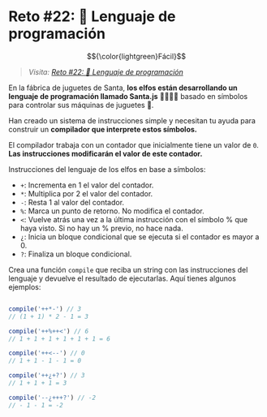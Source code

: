 # Reto #22: 🚂 Lenguaje de programación

$${\color{lightgreen}Fácil}$$

> _Visita: [Reto #22: 🚂 Lenguaje de programación](https://adventjs.dev/es/challenges/2023/22)_

En la fábrica de juguetes de Santa, **los elfos están desarrollando un lenguaje de programación llamado Santa.js** 👨‍💻👩‍💻 basado en símbolos para controlar sus máquinas de juguetes 🚂.

Han creado un sistema de instrucciones simple y necesitan tu ayuda para construir un **compilador que interprete estos símbolos.**

El compilador trabaja con un contador que inicialmente tiene un valor de `0`. **Las instrucciones modificarán el valor de este contador.**

Instrucciones del lenguaje de los elfos en base a símbolos:

- `+`: Incrementa en 1 el valor del contador.
- `*`: Multiplica por 2 el valor del contador.
- `-`: Resta 1 al valor del contador.
- `%`: Marca un punto de retorno. No modifica el contador.
- `<`: Vuelve atrás una vez a la última instrucción con el símbolo % que haya visto. Si no hay un % previo, no hace nada.
- `¿`: Inicia un bloque condicional que se ejecuta si el contador es mayor a 0.
- `?`: Finaliza un bloque condicional.

Crea una función `compile` que reciba un string con las instrucciones del lenguaje y devuelve el resultado de ejecutarlas. Aquí tienes algunos ejemplos:

```javascript

compile('++*-') // 3
// (1 + 1) * 2 - 1 = 3

compile('++%++<') // 6
// 1 + 1 + 1 + 1 + 1 + 1 = 6

compile('++<--') // 0
// 1 + 1 - 1 - 1 = 0

compile('++¿+?') // 3
// 1 + 1 + 1 = 3

compile('--¿+++?') // -2
// - 1 - 1 = -2

```

